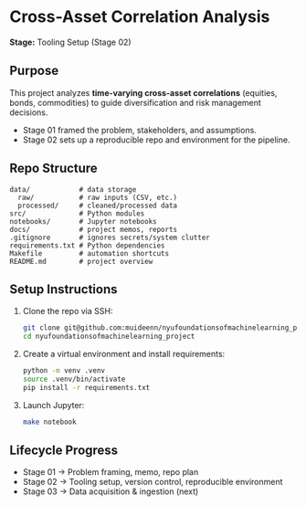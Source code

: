 # Cross-Asset Correlation Analysis
**Stage:** Tooling Setup (Stage 02)

## Purpose
This project analyzes **time-varying cross-asset correlations** (equities, bonds, commodities) to guide diversification and risk management decisions.

- Stage 01 framed the problem, stakeholders, and assumptions.
- Stage 02 sets up a reproducible repo and environment for the pipeline.

## Repo Structure
```
data/            # data storage
  raw/           # raw inputs (CSV, etc.)
  processed/     # cleaned/processed data
src/             # Python modules
notebooks/       # Jupyter notebooks
docs/            # project memos, reports
.gitignore       # ignores secrets/system clutter
requirements.txt # Python dependencies
Makefile         # automation shortcuts
README.md        # project overview
```

## Setup Instructions
1. Clone the repo via SSH:
   ```bash
   git clone git@github.com:muideenn/nyufoundationsofmachinelearning_project.git
   cd nyufoundationsofmachinelearning_project
   ```
2. Create a virtual environment and install requirements:
   ```bash
   python -m venv .venv
   source .venv/bin/activate
   pip install -r requirements.txt
   ```
3. Launch Jupyter:
   ```bash
   make notebook
   ```

## Lifecycle Progress
- Stage 01 → Problem framing, memo, repo plan
- Stage 02 → Tooling setup, version control, reproducible environment
- Stage 03 → Data acquisition & ingestion (next)
